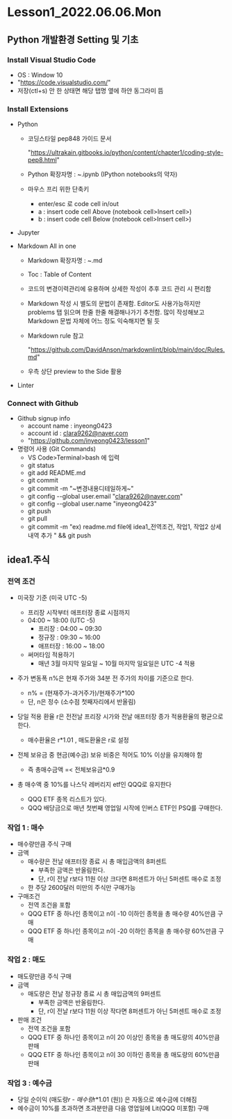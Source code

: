 # Lesson1_2022.06.06.Mon

## Python 개발환경 Setting 및 기초

### Install Visual Studio Code

- OS : Window 10
- "https://code.visualstudio.com/"
- 저장(ctl+s) 안 한 상태면 해당 탭명 옆에 하얀 동그라미 뜸

### Install Extensions

- Python
  
  - 코딩스타일 pep848 가이드 문서
  
     "https://ultrakain.gitbooks.io/python/content/chapter1/coding-style-pep8.html"

  - Python 확장자명 : ~.ipynb (IPython notebooks의 약자)
  - 마우스 프리 위한 단축키
    - enter/esc 로 code cell in/out
    - a : insert code cell Above (notebook cell>Insert cell>)
    - b : insert code cell Below (notebook cell>Insert cell>)

- Jupyter
- Markdown All in one
  - Markdown 확장자명 : ~.md
  - Toc : Table of Content
  - 코드의 변경이력관리에 유용하며 상세한 작성이 추후 코드 관리 시 편리함
  - Markdown 작성 시 별도의 문법이 존재함. Editor도 사용가능하지만 problems 탭 읽으며 한줄 한줄 해결해나가기 추천함. 많이 작성해보고 Markdown 문법 자체에 어느 정도 익숙해지면 될 듯
  - Markdown rule 참고

    "https://github.com/DavidAnson/markdownlint/blob/main/doc/Rules.md"

  - 우측 상단 preview to the Side 활용

- Linter

### Connect with Github

- Github signup info
  - account name : inyeong0423
  - account id : clara9262@naver.com
  - "https://github.com/inyeong0423/lesson1"
- 명령어 사용 (Git Commands)
  - VS Code>Terminal>bash 에 입력
  - git status
  - git add README.md
  - git commit
  - git commit -m "~변경내용디테일하게~"
  - git config --global user.email "clara9262@naver.com"
  - git config --global user.name "inyeong0423"
  - git push
  - git pull
  - git commit -m "ex) readme.md file에 idea1_전역조건, 작업1, 작업2 상세내역 추가 " && git push

## idea1.주식

### 전역 조건

- 미국장 기준 (미국 UTC -5)
  - 프리장 시작부터 애프터장 종료 시점까지
  - 04:00 ~ 18:00 (UTC -5)
    - 프리장 : 04:00 ~ 09:30
    - 정규장 : 09:30 ~ 16:00
    - 애프터장 : 16:00 ~ 18:00
  - 써머타임 적용하기
    - 매년 3월 마지막 일요일 ~ 10월 마지막 일요일은 UTC -4 적용
- 주가 변동폭 n%은 현재 주가와 34분 전 주가의 차이를 기준으로 한다.
  - n% = (현재주가-과거주가)/현재주가*100
  - 단, n은 정수 (소수점 첫째자리에서 반올림)
- 당일 적용 환율 r은 전전날 프리장 시가와 전날 애프터장 종가 적용환율의 평균으로 한다.
  - 매수환율은 r*1.01 , 매도환율은 r로 설정

- 전체 보유금 중 현금(예수금) 보유 비중은 적어도 10% 이상을 유지해야 함
  - 즉 총매수금액 =< 전체보유금*0.9
- 총 매수액 중 10%를 나스닥 레버리지 etf인 QQQ로 유지한다
  - QQQ ETF 종목 리스트가 있다.
  - QQQ 배당금으로 매년 첫번째 영업일 시작에 인버스 ETF인 PSQ를 구매한다.

### 작업 1 : 매수

- 매수량만큼 주식 구매
- 금액
  - 매수량은 전날 애프터장 종료 시 총 매입금액의 8퍼센트
    - 부족한 금액은 반올림한다.
    - 단, r이 전날 r보다 11원 이상 크다면 8퍼센트가 아닌 5퍼센트 매수로 조정
  - 한 주당 2600달러 미만의 주식만 구매가능
- 구매조건
  - 전역 조건을 포함
  - QQQ ETF 중 하나인 종목이고 n이 -10 이하인 종목을 총 매수량 40%만큼 구매
  - QQQ ETF 중 하나인 종목이고 n이 -20 이하인 종목을 총 매수량 60%만큼 구매

### 작업 2 : 매도

- 매도량만큼 주식 구매
- 금액
  - 매도량은 전날 정규장 종료 시 총 매입금액의 9퍼센트
    - 부족한 금액은 반올림한다.
    - 단, r이 전날 r보다 11원 이상 작다면 8퍼센트가 아닌 5퍼센트 매수로 조정
- 판매 조건
  - 전역 조건을 포함
  - QQQ ETF 중 하나인 종목이고 n이 20 이상인 종목을 총 매도량의 40%만큼 판매
  - QQQ ETF 중 하나인 종목이고 n이 30 이하인 종목을 총 매도량의 60%만큼 판매

### 작업 3 : 예수금

- 당일 순이익 (매도량*r - 매수량*r*1.01 (원)) 은 자동으로 예수금에 더해짐
- 예수금이 10%를 초과하면 초과분만큼 다음 영업일에 Lit(QQQ 미포함) 구매
  